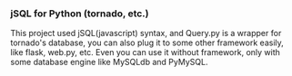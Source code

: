 ### jSQL for Python (tornado, etc.)

This project used jSQL(javascript) syntax, and Query.py is a wrapper for tornado's database,
you can also plug it to some other framework easily, like flask, web.py, etc. Even you can
use it without framework, only with some database engine like MySQLdb and PyMySQL.
